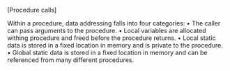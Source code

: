 [Procedure calls]

Within a procedure, data addressing falls into four categories: 
• The caller can pass arguments to the procedure.
• Local variables are allocated withing procedure and freed before the procedure returns.
• Local static data is stored in a fixed location in memory and is private to the procedure.
• Global static data is stored in a fixed location in memory and can be referenced from many different procedures. 

